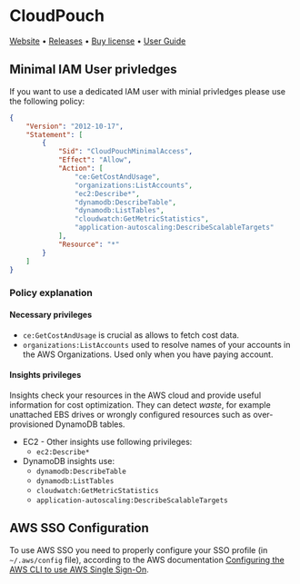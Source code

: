 # CloudPouch
[Website](https://cloudpouch.dev) • [Releases](https://github.com/CloudPouch/CloudPouch.dev/releases) • [Buy license](https://cloudpouch.dev/#pricing) • [User Guide](https://github.com/CloudPouch/CloudPouch.dev/blob/main/userGuide/user-guide.md)

## Minimal IAM User privledges
If you want to use a dedicated IAM user with minial privledges please use the following policy:
```JSON
{
    "Version": "2012-10-17",
    "Statement": [
        {
            "Sid": "CloudPouchMinimalAccess",
            "Effect": "Allow",
            "Action": [
                "ce:GetCostAndUsage",
                "organizations:ListAccounts",
                "ec2:Describe*",
                "dynamodb:DescribeTable",
                "dynamodb:ListTables",
                "cloudwatch:GetMetricStatistics",
                "application-autoscaling:DescribeScalableTargets"
            ],
            "Resource": "*"
        }
    ]
}
```
### Policy explanation
#### Necessary privileges
* `ce:GetCostAndUsage` is crucial as allows to fetch cost data. 
* `organizations:ListAccounts` used to resolve names of your accounts in the AWS Organizations. Used only when you have paying account.

#### Insights privileges 
Insights check your resources in the AWS cloud and provide useful information for cost optimization. They can detect *waste*, for example unattached EBS drives or wrongly configured resources such as over-provisioned DynamoDB tables.

* EC2 - Other insights use following privileges:
    * `ec2:Describe*`
* DynamoDB insights use:
    * `dynamodb:DescribeTable`
    * `dynamodb:ListTables`
    * `cloudwatch:GetMetricStatistics`
    * `application-autoscaling:DescribeScalableTargets`


## AWS SSO Configuration
To use AWS SSO you need to properly configure your SSO profile (in `~/.aws/config` file), according to the AWS documentation [Configuring the AWS CLI to use AWS Single Sign-On](https://docs.aws.amazon.com/cli/latest/userguide/cli-configure-sso.html).
